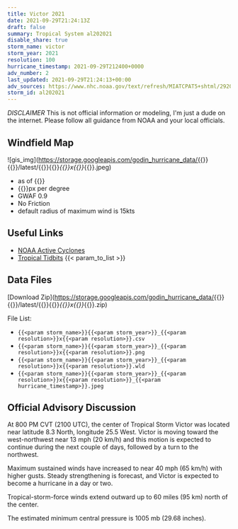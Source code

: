 ```yaml
---
title: Victor 2021
date: 2021-09-29T21:24:13Z
draft: false
summary: Tropical System al202021
disable_share: true
storm_name: victor
storm_year: 2021
resolution: 100
hurricane_timestamp: 2021-09-29T212400+0000
adv_number: 2
last_updated: 2021-09-29T21:24:13+00:00
adv_sources: https://www.nhc.noaa.gov/text/refresh/MIATCPAT5+shtml/292043.shtml;https://www.nhc.noaa.gov/refresh/graphics_at5+shtml/204613.shtml?cone
storm_id: al202021
---
```

*DISCLAIMER* This is not official information or modeling, I'm just a dude on the internet.  Please follow all guidance from NOAA and your local officials.

## Windfield Map
![gis_img](https://storage.googleapis.com/godin_hurricane_data/{{<param storm_name>}}{{<param storm_year>}}/latest/{{<param storm_name>}}{{<param storm_year>}}_{{<param resolution>}}x{{<param resolution>}}_{{<param hurricane_timestamp>}}.jpeg)

- as of {{<param last_updated>}}
- {{<param resolution>}}px per degree
- GWAF 0.9
- No Friction
- default radius of maximum wind is 15kts

## Useful Links
- [NOAA Active Cyclones](https://www.nhc.noaa.gov/)
- [Tropical Tidbits](https://www.tropicaltidbits.com/storminfo/)
{{< param_to_list >}}

## Data Files
[Download Zip](https://storage.googleapis.com/godin_hurricane_data/{{<param storm_name>}}{{<param storm_year>}}/latest/{{<param storm_name>}}{{<param storm_year>}}_{{<param resolution>}}x{{<param resolution>}}_{{<param hurricane_timestamp>}}.zip)

File List:
- `{{<param storm_name>}}{{<param storm_year>}}_{{<param resolution>}}x{{<param resolution>}}.csv`
- `{{<param storm_name>}}{{<param storm_year>}}_{{<param resolution>}}x{{<param resolution>}}.png`
- `{{<param storm_name>}}{{<param storm_year>}}_{{<param resolution>}}x{{<param resolution>}}.wld`
- `{{<param storm_name>}}{{<param storm_year>}}_{{<param resolution>}}x{{<param resolution>}}_{{<param hurricane_timestamp>}}.jpeg`


## Official Advisory Discussion
At 800 PM CVT (2100 UTC), the center of Tropical Storm Victor was
located near latitude 8.3 North, longitude 25.5 West. Victor is
moving toward the west-northwest near 13 mph (20 km/h) and this 
motion is expected to continue during the next couple of days, 
followed by a turn to the northwest.

Maximum sustained winds have increased to near 40 mph (65 km/h) 
with higher gusts. Steady strengthening is forecast, and Victor is 
expected to become a hurricane in a day or two.
 
Tropical-storm-force winds extend outward up to 60 miles (95 km)
north of the center.
 
The estimated minimum central pressure is 1005 mb (29.68 inches).
